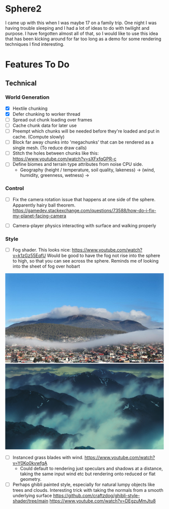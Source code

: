 
# Sphere2

I came up with this when I was maybe 17 on a family trip. One night I was having trouble sleeping and I had a lot of ideas to do with twilight and purpose. I have forgotten almost all of that, so I would like to use this idea that has been kicking around for far too long as a demo for some rendering techniques I find interesting. 

# Features To Do
## Technical
### World Generation
- [x] Hextile chunking
- [x] Defer chunking to worker thread
- [ ] Spread out chunk loading over frames
- [ ] Cache chunk data for later use
- [ ] Preempt which chunks will be needed before they're loaded and put in cache. (Compute slowly)
- [ ] Block far away chunks into 'megachunks' that can be rendered as a single mesh. (To reduce draw calls)
- [ ] Stitch the holes between chunks like this: https://www.youtube.com/watch?v=sXFxfqGPR-c
- [ ] Define biomes and terrain type attributes from noise CPU side. 
    - Geography (height / temperature, soil quality, lakeness) ->  (wind, humidity, greenness, wetness) -> 

### Control
- [ ] Fix the camera rotation issue that happens at one side of the sphere. Apparently hairy ball theorem.
https://gamedev.stackexchange.com/questions/73588/how-do-i-fix-my-planet-facing-camera
- [ ] Camera-player physics interacting with surface and walking properly


### Style
- [ ] Fog shader. This looks nice: https://www.youtube.com/watch?v=k1zGz55EqfU Would be good to have the fog not rise into the sphere to high, so that you can see across the sphere. Reminds me of looking into the sheet of fog over hobart

![fog over hobart](static/reference/hobfog.jpeg)
![fog from princess mononoke](static/reference/mononokefog.jpeg)
- [ ] Instanced grass blades with wind.  https://www.youtube.com/watch?v=Y0Ko0kvwfgA
    - Could default to rendering just speculars and shadows at a distance, taking the same input wind etc but rendering onto reduced or flat geometry.
- [ ] Perhaps ghibli painted style, especially for natural lumpy objects like trees and clouds. Interesting trick with taking the normals from a smooth underlying surface https://github.com/craftzdog/ghibli-style-shader/tree/main
https://www.youtube.com/watch?v=DEgzuMmJtu8